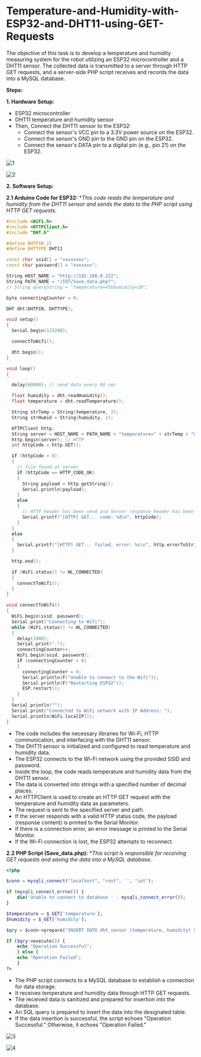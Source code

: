 # Temperature-and-Humidity-with-ESP32-and-DHT11-using-GET-Requests
The objective of this task is to develop a temperature and humidity measuring system for the robot utilizing an ESP32 microcontroller and a DHT11 sensor. The collected data is transmitted to a server through HTTP GET requests, and a server-side PHP script receives and records the data into a MySQL database.

**Steps:**

**1. Hardware Setup:**
- ESP32 microcontroller
- DHT11 temperature and humidity sensor
- Then, Connect the DHT11 sensor to the ESP32:
   - Connect the sensor's VCC pin to a 3.3V power source on the ESP32.
   - Connect the sensor's GND pin to the GND pin on the ESP32.
   - Connect the sensor's DATA pin to a digital pin (e.g., pin 21) on the ESP32.
  
![1](https://github.com/LatifahAbuhamamah/Temperature-and-Humidity-with-ESP32-and-DHT11-using-GET-Requests/blob/main/imagesss/Dht11-1.jpg)

![2](https://github.com/LatifahAbuhamamah/Temperature-and-Humidity-with-ESP32-and-DHT11-using-GET-Requests/blob/main/imagesss/Dht11-2.jpg)

**2. Software Setup:**


 **2.1 Arduino Code for ESP32:**
**This code reads the temperature and humidity from the DHT11 sensor and sends the data to the PHP script using HTTP GET requests.*

```cpp
#include <WiFi.h>
#include <HTTPClient.h>
#include "DHT.h"

#define DHTPIN 21
#define DHTTYPE DHT11

const char ssid[] = "xxxxxxxx";
const char password[] = "xxxxxxx";

String HOST_NAME = "http://192.168.0.222"; 
String PATH_NAME = "/IOT/Save_data.php?";
// String queryString = "temperature=45&humidity=20";

byte connectingCounter = 0;

DHT dht(DHTPIN, DHTTYPE);

void setup()
{
  Serial.begin(115200);

  connectToWifi();

  dht.begin();
}

void loop()
{

  delay(60000); // send data every 60 sec

  float humidity = dht.readHumidity();
  float temperature = dht.readTemperature();

  String strTemp = String(temperature, 2);
  String strHumid = String(humidity, 2);

  HTTPClient http;
  String server = HOST_NAME + PATH_NAME + "temperature=" + strTemp + "&humidity=" + strHumid;
  http.begin(server); // HTTP
  int httpCode = http.GET();

  if (httpCode > 0)
  {
    // file found at server
    if (httpCode == HTTP_CODE_OK)
    {
      String payload = http.getString();
      Serial.println(payload);
    }
    else
    {
      // HTTP header has been send and Server response header has been handled
      Serial.printf("[HTTP] GET... code: %d\n", httpCode);
    }
  }
  else
  {
    Serial.printf("[HTTP] GET... failed, error: %s\n", http.errorToString(httpCode).c_str());
  }

  http.end();

  if (WiFi.status() != WL_CONNECTED)
  {
    connectToWifi();
  }
}

void connectToWifi()
{
  WiFi.begin(ssid, password);
  Serial.print("Connecting to Wifi");
  while (WiFi.status() != WL_CONNECTED)
  {
    delay(1000);
    Serial.print(".");
    connectingCounter++;
    WiFi.begin(ssid, password);
    if (connectingCounter > 8)
    {
      connectingCounter = 0;
      Serial.println(F("Unable to connect to the Wifi"));
      Serial.println(F("Restarting ESP32"));
      ESP.restart();
    }
  }
  Serial.println("");
  Serial.print("Connected to WiFi network with IP Address: ");
  Serial.println(WiFi.localIP());
}
```
- The code includes the necessary libraries for Wi-Fi, HTTP communication, and interfacing with the DHT11 sensor.
- The DHT11 sensor is initialized and configured to read temperature and humidity data.
- The ESP32 connects to the Wi-Fi network using the provided SSID and password.
- Inside the loop, the code reads temperature and humidity data from the DHT11 sensor.
- The data is converted into strings with a specified number of decimal places.
- An HTTPClient is used to create an HTTP GET request with the temperature and humidity data as parameters.
- The request is sent to the specified server and path.
- If the server responds with a valid HTTP status code, the payload (response content) is printed to the Serial Monitor.
- If there is a connection error, an error message is printed to the Serial Monitor.
- If the Wi-Fi connection is lost, the ESP32 attempts to reconnect.


 **2.2 PHP Script (Save_data.php):**
**This script is responsible for receiving GET requests and saving the data into a MySQL database*.

```php
<?php

$conn = mysqli_connect("localhost", "root", '', "iot");

if (mysqli_connect_errno()) {
    die('Unable to connect to database ' . mysqli_connect_error());
}

$temperature = $_GET['temperature'];
$humidity = $_GET['humidity'];

$qry = $conn->prepare("INSERT INTO dht_sensor (temperature, humidity) VALUES ('" . $temperature . "','" . $humidity . "')");

If ($qry->execute()) {
    echo "Operation Successful";
    } else {
    echo "Operation Failed";
    }
?>
```
- The PHP script connects to a MySQL database to establish a connection for data storage.
- It receives temperature and humidity data through HTTP GET requests.
- The received data is sanitized and prepared for insertion into the database.
- An SQL query is prepared to insert the data into the designated table.
- If the data insertion is successful, the script echoes "Operation Successful." Otherwise, it echoes "Operation Failed."

![3](https://github.com/LatifahAbuhamamah/Temperature-and-Humidity-with-ESP32-and-DHT11-using-GET-Requests/blob/main/imagesss/URL.png)

![4](https://github.com/LatifahAbuhamamah/Temperature-and-Humidity-with-ESP32-and-DHT11-using-GET-Requests/blob/main/imagesss/database.png)
